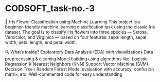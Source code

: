 # CODSOFT_task-no.-3
🌸 Iris Flower Classification using Machine Learning This project is a beginner-friendly machine learning classification task using the classic Iris dataset. The goal is to classify iris flowers into three species — Setosa, Versicolor, and Virginica — based on four features: sepal length, sepal width, petal length, and petal width.  

🔍 What’s inside?
Exploratory Data Analysis (EDA) with visualizations
Data preprocessing & cleaning
Model building using algorithms like:
Logistic Regression
K-Nearest Neighbors (KNN)
Support Vector Machine (SVM)
Decision Tree / Random Forest
Model evaluation with accuracy, confusion matrix, etc.
Well-commented code for easy understanding